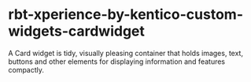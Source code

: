 # rbt-xperience-by-kentico-custom-widgets-cardwidget
A Card widget is tidy, visually pleasing container that holds images, text, buttons and other elements for displaying information and features compactly.
